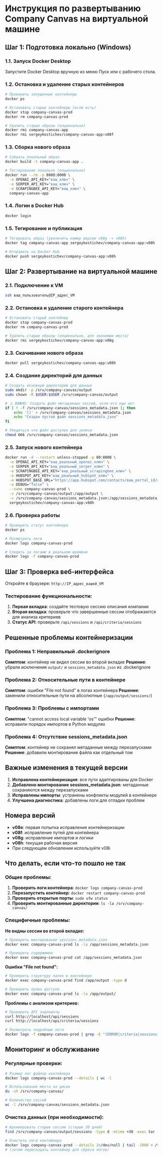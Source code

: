 # Инструкция по развертыванию Company Canvas на виртуальной машине

## Шаг 1: Подготовка локально (Windows)

### 1.1. Запуск Docker Desktop
Запустите Docker Desktop вручную из меню Пуск или с рабочего стола.

### 1.2. Остановка и удаление старых контейнеров
```bash
# Проверить запущенные контейнеры
docker ps

# Остановить старые контейнеры (если есть)
docker stop company-canvas-prod
docker rm company-canvas-prod

# Удалить старые образы (опционально)
docker rmi company-canvas-app
docker rmi sergeykostichev/company-canvas-app:v08f
```

### 1.3. Сборка нового образа
```bash
# Собрать локальный образ
docker build -t company-canvas-app .

# Тестирование локально (опционально)
docker run --rm -p 8080:8000 \
  -e OPENAI_API_KEY="ваш_ключ" \
  -e SERPER_API_KEY="ваш_ключ" \
  -e SCRAPINGBEE_API_KEY="ваш_ключ" \
  company-canvas-app
```

### 1.4. Логин в Docker Hub
```bash
docker login
```

### 1.5. Тегирование и публикация
```bash
# Тегировать образ (увеличить номер версии v08g -> v08h)
docker tag company-canvas-app sergeykostichev/company-canvas-app:v08h

# Отправить на Docker Hub
docker push sergeykostichev/company-canvas-app:v08h
```

## Шаг 2: Развертывание на виртуальной машине

### 2.1. Подключение к VM
```bash
ssh ваш_пользователь@IP_адрес_VM
```

### 2.2. Остановка и удаление старого контейнера
```bash
# Остановить старый контейнер
docker stop company-canvas-prod
docker rm company-canvas-prod

# Удалить старые образы (опционально, для экономии места)
docker rmi sergeykostichev/company-canvas-app:v08g
```

### 2.3. Скачивание нового образа
```bash
docker pull sergeykostichev/company-canvas-app:v08h
```

### 2.4. Создание директорий для данных
```bash
# Создать основную директорию для данных
sudo mkdir -p /srv/company-canvas/output
sudo chown -R $USER:$USER /srv/company-canvas/output

# ⚠️ ВАЖНО: Создать файл метаданных сессий, если его еще нет
if [ ! -f /srv/company-canvas/sessions_metadata.json ]; then
    echo '[]' > /srv/company-canvas/sessions_metadata.json
    echo "Создан пустой файл sessions_metadata.json"
fi

# Убедиться что файл доступен для записи
chmod 666 /srv/company-canvas/sessions_metadata.json
```

### 2.5. Запуск нового контейнера
```bash
docker run -d --restart unless-stopped -p 80:8000 \
  -e OPENAI_API_KEY="ваш_реальный_openai_ключ" \
  -e SERPER_API_KEY="ваш_реальный_serper_ключ" \
  -e SCRAPINGBEE_API_KEY="ваш_реальный_scrapingbee_ключ" \
  -e HUBSPOT_API_KEY="ваш_реальный_hubspot_ключ" \
  -e HUBSPOT_BASE_URL="https://app.hubspot.com/contacts/ваш_portal_id/record/0-2/" \
  -e DEBUG="false" \
  --name company-canvas-prod \
  -v /srv/company-canvas/output:/app/output \
  -v /srv/company-canvas/sessions_metadata.json:/app/sessions_metadata.json \
  sergeykostichev/company-canvas-app:v08h
```

### 2.6. Проверка работы
```bash
# Проверить статус контейнера
docker ps

# Посмотреть логи
docker logs company-canvas-prod

# Следить за логами в реальном времени
docker logs -f company-canvas-prod
```

## Шаг 3: Проверка веб-интерфейса

Откройте в браузере: `http://IP_адрес_вашей_VM`

### Тестирование функциональности:
1. **Первая вкладка**: создайте тестовую сессию описания компании
2. **Вторая вкладка**: проверьте что завершенные сессии отображаются для анализа критериев
3. **Статус API**: проверьте `/api/sessions` и `/api/criteria/sessions`

## Решенные проблемы контейнеризации

### Проблема 1: Неправильный .dockerignore
**Симптом**: контейнер не видел сессии во второй вкладке
**Решение**: убрали исключения `output/` и `sessions_metadata.json` из .dockerignore

### Проблема 2: Относительные пути в контейнере
**Симптом**: ошибки "File not found" в логах контейнера
**Решение**: заменили относительные пути на абсолютные (`/app/output/sessions/`)

### Проблема 3: Проблемы с импортами
**Симптом**: "cannot access local variable 'os'" ошибки
**Решение**: исправили порядок импортов в Python модулях

### Проблема 4: Отсутствие sessions_metadata.json
**Симптом**: контейнер не сохранял метаданные между перезапусками
**Решение**: добавили монтирование файла как отдельный том

## Важные изменения в текущей версии

1. **Исправлена контейнеризация**: все пути адаптированы для Docker
2. **Добавлено монтирование sessions_metadata.json**: метаданные сохраняются между перезапусками
3. **Исправлены импорты**: устранены конфликты модулей в контейнере
4. **Улучшена диагностика**: добавлены логи для отладки проблем

## Номера версий

- **v08e**: первая попытка исправления контейнеризации
- **v08f**: исправление путей для контейнера
- **v08g**: исправление импортов и логики
- **v08h**: текущая рабочая версия
- При следующем обновлении используйте v08i

## Что делать, если что-то пошло не так

### Общие проблемы:
1. **Проверить логи контейнера**: `docker logs company-canvas-prod`
2. **Перезапустить контейнер**: `docker restart company-canvas-prod`
3. **Проверить открытые порты**: `sudo ufw status`
4. **Проверить монтированные директории**: `ls -la /srv/company-canvas/`

### Специфичные проблемы:

**Не видны сессии во второй вкладке:**
```bash
# Проверить монтирование sessions_metadata.json
docker exec company-canvas-prod ls -la /app/sessions_metadata.json

# Проверить содержимое
docker exec company-canvas-prod cat /app/sessions_metadata.json
```

**Ошибки "File not found":**
```bash
# Проверить структуру папок в контейнере
docker exec company-canvas-prod find /app/output -type d

# Проверить права доступа
docker exec company-canvas-prod ls -la /app/output/
```

**Проблемы с анализом критериев:**
```bash
# Проверить API эндпоинты
curl http://localhost/api/sessions
curl http://localhost/api/criteria/sessions

# Посмотреть подробные логи
docker logs -f company-canvas-prod | grep -E "(ERROR|criteria|sessions)"
```

## Мониторинг и обслуживание

### Регулярные проверки:
```bash
# Размер лог файлов контейнера
docker logs company-canvas-prod --details | wc -l

# Использование места на диске
du -sh /srv/company-canvas/

# Количество сессий
wc -l /srv/company-canvas/sessions_metadata.json
```

### Очистка данных (при необходимости):
```bash
# Архивировать старые сессии (старше 30 дней)
find /srv/company-canvas/output/sessions -type d -mtime +30 -exec tar -czf {}.tar.gz {} \; -exec rm -rf {} \;

# Очистить логи контейнера
docker logs company-canvas-prod --details 2>/dev/null | tail -1000 > /tmp/recent_logs.txt
# (затем пересоздать контейнер для сброса логов)
``` 